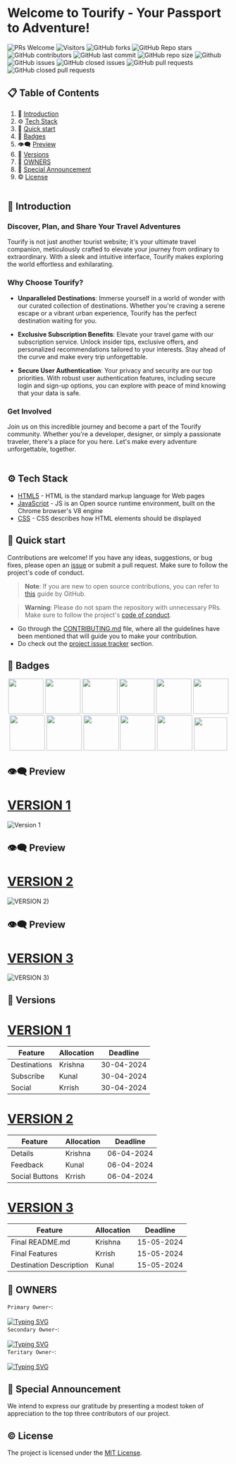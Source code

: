 <h1>Welcome to Tourify - Your Passport to Adventure!</h1>

![PRs Welcome](https://img.shields.io/badge/PRs-welcome-brightgreen.svg?style=flat)
![Visitors](https://api.visitorbadge.io/api/visitors?path=dakshsinghrathore%2FISRO-web%20&countColor=%23263759&style=flat)
![GitHub forks](https://img.shields.io/github/forks/krishnayadav2128/Tourify)
![GitHub Repo stars](https://img.shields.io/github/stars/krishnayadav2128/Tourify)
![GitHub contributors](https://img.shields.io/github/contributors/krishnayadav2128/Tourify)
![GitHub last commit](https://img.shields.io/github/last-commit/krishnayadav2128/Tourify)
![GitHub repo size](https://img.shields.io/github/repo-size/krishnayadav2128/Tourify)
![Github](https://img.shields.io/github/license/dakshsinghrathore/ISRO-web)
![GitHub issues](https://img.shields.io/github/issues/krishnayadav2128/Tourify)
![GitHub closed issues](https://img.shields.io/github/issues-closed-raw/krishnayadav2128/Tourify)
![GitHub pull requests](https://img.shields.io/github/issues-pr/krishnayadav2128/Tourify)
![GitHub closed pull requests](https://img.shields.io/github/issues-pr-closed/krishnayadav2128/Tourify)

<p> <a name="introduction"></a> 
  
## 📋 <a name="table">Table of Contents</a>

1. 🤖 [Introduction](#introduction)
2. ⚙️ [Tech Stack](#tech-stack)
3. 🚀 [Quick start](#quick-start)
4. 📛 [Badges](#badges)
5. 👁️‍🗨️  [Preview](#Preview)
6. 📝 [Versions](#Versions)
7. 👑 [OWNERS](#owners)
8. 🎉 [Special Announcement](#announcement)
9. ©️   [License](#License)
<br><br>

## 🤖 <a name="Introduction">Introduction</a>

### Discover, Plan, and Share Your Travel Adventures

Tourify is not just another tourist website; it's your ultimate travel companion, meticulously crafted to elevate your journey from ordinary to extraordinary. With a sleek and intuitive interface, Tourify makes exploring the world effortless and exhilarating.

### Why Choose Tourify?

- **Unparalleled Destinations**: Immerse yourself in a world of wonder with our curated collection of destinations. Whether you're craving a serene escape or a vibrant urban experience, Tourify has the perfect destination waiting for you.

- **Exclusive Subscription Benefits**: Elevate your travel game with our subscription service. Unlock insider tips, exclusive offers, and personalized recommendations tailored to your interests. Stay ahead of the curve and make every trip unforgettable.

- **Secure User Authentication**: Your privacy and security are our top priorities. With robust user authentication features, including secure login and sign-up options, you can explore with peace of mind knowing that your data is safe.

### Get Involved

Join us on this incredible journey and become a part of the Tourify community. Whether you're a developer, designer, or simply a passionate traveler, there's a place for you here. Let's make every adventure unforgettable, together.<br><br>

## <a name="tech-stack">⚙️ Tech Stack</a>

- [HTML5](https://developer.mozilla.org/en-US/docs/Glossary/HTML5) - HTML is the standard markup language for Web pages
- [JavaScript](https://tc39.es/) - JS is an Open source runtime environment, built on the Chrome browser's V8 engine
- [CSS](https://developer.mozilla.org/en-US/docs/Web/CSS) - CSS describes how HTML elements should be displayed

## <a name="quick-start">🚀 Quick start</a> 

Contributions are welcome! If you have any ideas, suggestions, or bug fixes, please open an [issue](https://github.com/krishnayadav2128/Tourify/issues/new) or submit a pull request. Make sure to follow the project's code of conduct.

> **Note**: If you are new to open source contributions, you can refer to [this](https://opensource.guide/how-to-contribute/) guide by GitHub.

> **Warning**: Please do not spam the repository with unnecessary PRs. Make sure to follow the project's [code of conduct](/CODE_OF_CONDUCT.md).

- Go through the [CONTRIBUTING.md](https://github.com/krishnayadav2128/Tourify/blob/main/CONTRIBUTING.md) file, where all the guidelines have been mentioned that will guide you to make your contribution.
- Do check out the [project issue tracker](https://github.com/krishnayadav2128/Tourify/issues) section.

##  <a name="badges">📛 Badges</a>  
      
<p align="center">
  
<img src="https://assets.holopin.io/eyJidWNrZXQiOiJob2xvcGluLWFzc2V0cyIsImtleSI6ImFzc2V0cy9jbDlmczZqdWgxNjI1ODA5bWkyNXAyNjRtbiIsImVkaXRzIjp7InJvdGF0ZSI6bnVsbH19" width="80px" height="80px"/>
<img src="https://assets.holopin.io/eyJidWNrZXQiOiJob2xvcGluLWFzc2V0cyIsImtleSI6ImFzc2V0cy9jbG16MW5neWQwMjM3bTN6am50c2V6Yng2IiwiZWRpdHMiOnsicm90YXRlIjpudWxsfX0=" width="80px" height="80px"/>
<img src="https://assets.holopin.io/hf2023levels/level0-blue-0-0-0.webp" width="80px" height="80px"/>
<img src="https://assets.holopin.io/hf2023levels/level1-blue-helmet-0-0.webp" width="80px" height="80px"/>
<img src="https://assets.holopin.io/hf2023levels/level2-blue-helmet-ducky-0.webp" width="80px" height="80px"/>
<img src="https://assets.holopin.io/hf2023levels/level3-blue-helmet-ducky-crocs.webp" width="80px" height="80px"/>
<img src="https://assets.holopin.io/hf2023levels/level4-blue-helmet-ducky-crocs-swarm.webp" width="80px" height="80px"/>

<img src="https://assets.holopin.io/eyJidWNrZXQiOiJob2xvcGluLWFzc2V0cyIsImtleSI6ImFzc2V0cy9jbG16ZXJwM3EzMDUwMGZsZHZ4d2JwZTdhIiwiZWRpdHMiOnsicm90YXRlIjpudWxsfX0=" width="80px" height="80px"/>
<img src="https://assets.holopin.io/eyJidWNrZXQiOiJob2xvcGluLWFzc2V0cyIsImtleSI6ImFzc2V0cy9jbG5leHg3dmUyMTcxOTN6amp0c2lvNXZqIiwiZWRpdHMiOnsicm90YXRlIjpudWxsfX0=" width="80px" height="80px"/>
<img src="https://assets.holopin.io/eyJidWNrZXQiOiJob2xvcGluLWFzc2V0cyIsImtleSI6ImFzc2V0cy9jbG15cWdyMGUwMjI1enV6amdxZmYwbmhsIiwiZWRpdHMiOnsicm90YXRlIjpudWxsfX0=" width="80px" height="80px"/>
<img src="https://assets.holopin.io/eyJidWNrZXQiOiJob2xvcGluLWFzc2V0cyIsImtleSI6ImFzc2V0cy9jbG16YzVpdWYxMDA0ODBma3V6dTBxYnpxOCIsImVkaXRzIjp7InJvdGF0ZSI6bnVsbH19" width="80px" height="80px"/>
<img src="https://dev-to-uploads.s3.amazonaws.com/uploads/badge/badge_image/206/ht-badge.png" width="75px" height="75px"/>

<br/>
</p>

##  <a name="Preview">👁️‍🗨️ Preview</a>
# <a href="" target="_blank">VERSION 1</a>
![Version 1](https://github.com/krishnayadav2128/Tourify/blob/main/v1.png)

##  <a name="Preview">👁️‍🗨️ Preview</a>
# <a href="" target="_blank">VERSION 2</a>
![VERSION 2)](https://github.com/krishnayadav2128/Tourify/assets/156660436/31614d52-375e-44e8-8c25-35cd63a65eac)
##  <a name="Preview">👁️‍🗨️ Preview</a>
# <a href="" target="_blank">VERSION 3</a>
![VERSION 3)](https://github.com/krishnayadav2128/Tourify/assets/156660436/8c22377b-1bc1-46fa-8de6-98097ebed1ca)

##  <a name="Versions">📝 Versions</a> 
# <a href="" target="_blank">VERSION 1</a>

<div align="left">

| Feature   | Allocation | Deadline     |
|-----------|------------|--------------|
| Destinations    | Krishna      | 30-04-2024   |
| Subscribe | Kunal     | 30-04-2024   |
| Social    | Krrish     | 30-04-2024   |

</div>

<div align="left">
  <h1><a href="" target="_blank">VERSION 2</a></h1>
</div>


<div align="leftt">

| Feature   | Allocation | Deadline     |
|-----------|------------|--------------|
| Details | Krishna      | 06-04-2024   |
| Feedback | Kunal     | 06-04-2024   |
| Social Buttons    | Krrish     | 06-04-2024   |

</div>

<div align="left">
  <h1><a href="" target="_blank">VERSION 3</a></h1>
</div>


<div align="leftt">

| Feature   | Allocation | Deadline     |
|-----------|------------|--------------|
| Final README.md      | Krishna      | 15-05-2024   |
| Final Features | Krrish     | 15-05-2024   |
| Destination Description   | Kunal     | 15-05-2024   |

</div>

## <a name="owners">🔑 OWNERS</a> 

`Primary Owner`-: </br> </br>   <a href="https://git.io/typing-svg"><img src="https://readme-typing-svg.demolab.com?font=Pacifico&size=30&pause=1000&random=false&width=500&height=51&lines=Krishna+Yadav" alt="Typing SVG" /></a> </br>
`Secondary Owner`-: </br> </br>  <a href="https://git.io/typing-svg"><img src="https://readme-typing-svg.demolab.com?font=Pacifico&size=30&pause=1000&random=false&width=500&height=51&lines=Kunal" alt="Typing SVG" /></a>  </br> 
`Teritary Owner`-: </br> </br>  <a href="https://git.io/typing-svg"><img src="https://readme-typing-svg.demolab.com?font=Pacifico&size=30&pause=1000&random=false&width=500&height=51&lines=Krrish" alt="Typing SVG" /></a> 

##  <a name="announcement">🎉 Special Announcement</a> 

We intend to express our gratitude by presenting a modest token of appreciation to the top three contributors of our project.


## <a name="License">©️ License</a>

The project is licensed under the [MIT License](https://github.com/ketan270/ISRO-web?tab=MIT-1-ov-file#readme).

